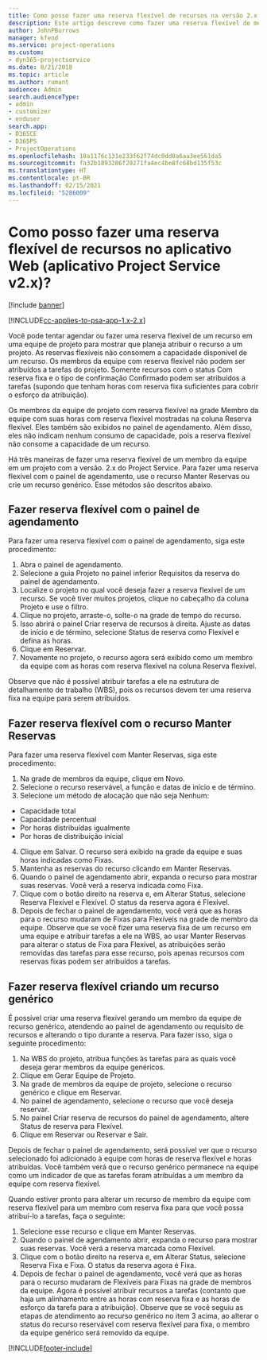 ```yaml
---
title: Como posso fazer uma reserva flexível de recursos na versão 2.x do aplicativo?
description: Este artigo descreve como fazer uma reserva flexível de membros da equipe de projeto com o Project Service.
author: JohnPBurrows
manager: kfend
ms.service: project-operations
ms.custom:
- dyn365-projectservice
ms.date: 8/21/2018
ms.topic: article
ms.author: rumant
audience: Admin
search.audienceType:
- admin
- customizer
- enduser
search.app:
- D365CE
- D365PS
- ProjectOperations
ms.openlocfilehash: 18a1176c131e233f62f74dc0dd8a6aa3ee561da5
ms.sourcegitcommit: fa32b1893286f20271fa4ec4be8fc68bd135f53c
ms.translationtype: HT
ms.contentlocale: pt-BR
ms.lasthandoff: 02/15/2021
ms.locfileid: "5286009"
---
```

# <a name="how-do-i-soft-book-resources-in-the-web-app-project-service-app-v2x"></a>Como posso fazer uma reserva flexível de recursos no aplicativo Web (aplicativo Project Service v2.x)?

[!include [banner](../includes/psa-now-project-operations.md)]

[!INCLUDE[cc-applies-to-psa-app-1.x-2.x](../includes/cc-applies-to-psa-app-1x-2x.md)]

Você pode tentar agendar ou fazer uma reserva flexível de um recurso em uma equipe de projeto para mostrar que planeja atribuir o recurso a um projeto. As reservas flexíveis não consomem a capacidade disponível de um recurso. Os membros da equipe com reserva flexível não podem ser atribuídos a tarefas do projeto. Somente recursos com o status Com reserva fixa e o tipo de confirmação Confirmado podem ser atribuídos a tarefas (supondo que tenham horas com reserva fixa suficientes para cobrir o esforço da atribuição).

Os membros da equipe de projeto com reserva flexível na grade Membro da equipe com suas horas com reserva flexível mostradas na coluna Reserva flexível. Eles também são exibidos no painel de agendamento. Além disso, eles não indicam nenhum consumo de capacidade, pois a reserva flexível não consome a capacidade de um recurso.

Há três maneiras de fazer uma reserva flexível de um membro da equipe em um projeto com a versão. 2.x do Project Service. Para fazer uma reserva flexível com o painel de agendamento, use o recurso Manter Reservas ou crie um recurso genérico. Esse métodos são descritos abaixo.

## <a name="soft-book-with-the-schedule-board"></a>Fazer reserva flexível com o painel de agendamento

Para fazer uma reserva flexível com o painel de agendamento, siga este procedimento: 
1. Abra o painel de agendamento.
2. Selecione a guia Projeto no painel inferior Requisitos da reserva do painel de agendamento.
3. Localize o projeto no qual você deseja fazer a reserva flexível de um recurso. Se você tiver muitos projetos, clique no cabeçalho da coluna Projeto e use o filtro.
4. Clique no projeto, arraste-o, solte-o na grade de tempo do recurso.
5. Isso abrirá o painel Criar reserva de recursos à direita. Ajuste as datas de início e de término, selecione Status de reserva como Flexível e defina as horas. 
6. Clique em Reservar.
7. Novamente no projeto, o recurso agora será exibido como um membro da equipe com as horas com reserva flexível na coluna Reserva flexível.

Observe que não é possível atribuir tarefas a ele na estrutura de detalhamento de trabalho (WBS), pois os recursos devem ter uma reserva fixa na equipe para serem atribuídos.

## <a name="soft-book-using-the-maintain-bookings-feature"></a>Fazer reserva flexível com o recurso Manter Reservas

Para fazer uma reserva flexível com Manter Reservas, siga este procedimento:
1. Na grade de membros da equipe, clique em Novo.
2. Selecione o recurso reservável, a função e datas de início e de término.
3. Selecione um método de alocação que não seja Nenhum:
- Capacidade total
- Capacidade percentual
- Por horas distribuídas igualmente
- Por horas de distribuição inicial
4. Clique em Salvar. O recurso será exibido na grade da equipe e suas horas indicadas como Fixas.
5. Mantenha as reservas do recurso clicando em Manter Reservas.
6. Quando o painel de agendamento abrir, expanda o recurso para mostrar suas reservas. Você verá a reserva indicada como Fixa.
7. Clique com o botão direito na reserva e, em Alterar Status, selecione Reserva Flexível e Flexível. O status da reserva agora é Flexível.
8. Depois de fechar o painel de agendamento, você verá que as horas para o recurso mudaram de Fixas para Flexíveis na grade de membro da equipe.
Observe que se você fizer uma reserva fixa de um recurso em uma equipe e atribuir tarefas a ele na WBS, ao usar Manter Reservas para alterar o status de Fixa para Flexível, as atribuições serão removidas das tarefas para esse recurso, pois apenas recursos com reservas fixas podem ser atribuídos a tarefas.

## <a name="soft-book-by-creating-a-generic-resource"></a>Fazer reserva flexível criando um recurso genérico

É possível criar uma reserva flexível gerando um membro da equipe de recurso genérico, atendendo ao painel de agendamento ou requisito de recursos e alterando o tipo durante a reserva.
Para fazer isso, siga o seguinte procedimento:

1. Na WBS do projeto, atribua funções às tarefas para as quais você deseja gerar membros da equipe genéricos.
2. Clique em Gerar Equipe de Projeto.
3. Na grade de membros da equipe de projeto, selecione o recurso genérico e clique em Reservar.
4. No painel de agendamento, selecione o recurso que você deseja reservar.
5. No painel Criar reserva de recursos do painel de agendamento, altere Status de reserva para Flexível.
6. Clique em Reservar ou Reservar e Sair.

Depois de fechar o painel de agendamento, será possível ver que o recurso selecionado foi adicionado à equipe com horas de reserva flexível e horas atribuídas. Você também verá que o recurso genérico permanece na equipe como um indicador de que as tarefas foram atribuídas a um membro da equipe com reserva flexível.

Quando estiver pronto para alterar um recurso de membro da equipe com reserva flexível para um membro com reserva fixa para que você possa atribuí-lo a tarefas, faça o seguinte:

1. Selecione esse recurso e clique em Manter Reservas.
2. Quando o painel de agendamento abrir, expanda o recurso para mostrar suas reservas. Você verá a reserva marcada como Flexível.
3. Clique com o botão direito na reserva e, em Alterar Status, selecione Reserva Fixa e Fixa. O status da reserva agora é Fixa.
4. Depois de fechar o painel de agendamento, você verá que as horas para o recurso mudaram de Flexíveis para Fixas na grade de membros da equipe. Agora é possível atribuir recursos a tarefas (contanto que haja um alinhamento entre as horas com reserva fixa e as horas de esforço da tarefa para a atribuição). Observe que se você seguiu as etapas de atendimento ao recurso genérico no item 3 acima, ao alterar o status do recurso reservável com reserva flexível para fixa, o membro da equipe genérico será removido da equipe.


[!INCLUDE[footer-include](../includes/footer-banner.md)]